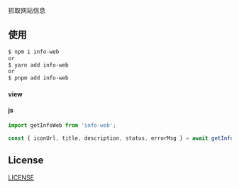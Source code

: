 
抓取网站信息

## 使用

```bash
$ npm i info-web
or
$ yarn add info-web
or
$ pnpm add info-web
```

#### view

#### js
```js
import getInfoWeb from 'info-web';

const { iconUrl, title, description, status, errorMsg } = await getInfoWeb('https://example.com', axiosConfig)
```

## License

[LICENSE](./LICENSE)

